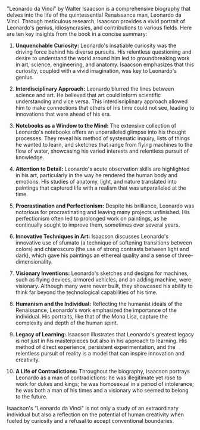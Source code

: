 "Leonardo da Vinci" by Walter Isaacson is a comprehensive biography that delves into the life of the quintessential Renaissance man, Leonardo da Vinci. Through meticulous research, Isaacson provides a vivid portrait of Leonardo's genius, idiosyncrasies, and contributions to various fields. Here are ten key insights from the book in a concise summary:

1. **Unquenchable Curiosity:** Leonardo's insatiable curiosity was the driving force behind his diverse pursuits. His relentless questioning and desire to understand the world around him led to groundbreaking work in art, science, engineering, and anatomy. Isaacson emphasizes that this curiosity, coupled with a vivid imagination, was key to Leonardo's genius.

2. **Interdisciplinary Approach:** Leonardo blurred the lines between science and art. He believed that art could inform scientific understanding and vice versa. This interdisciplinary approach allowed him to make connections that others of his time could not see, leading to innovations that were ahead of his era.

3. **Notebooks as a Window to the Mind:** The extensive collection of Leonardo's notebooks offers an unparalleled glimpse into his thought processes. They reveal his method of systematic inquiry, lists of things he wanted to learn, and sketches that range from flying machines to the flow of water, showcasing his varied interests and relentless pursuit of knowledge.

4. **Attention to Detail:** Leonardo's acute observation skills are highlighted in his art, particularly in the way he rendered the human body and emotions. His studies of anatomy, light, and nature translated into paintings that captured life with a realism that was unparalleled at the time.

5. **Procrastination and Perfectionism:** Despite his brilliance, Leonardo was notorious for procrastinating and leaving many projects unfinished. His perfectionism often led to prolonged work on paintings, as he continually sought to improve them, sometimes over several years.

6. **Innovative Techniques in Art:** Isaacson discusses Leonardo's innovative use of sfumato (a technique of softening transitions between colors) and chiaroscuro (the use of strong contrasts between light and dark), which gave his paintings an ethereal quality and a sense of three-dimensionality.

7. **Visionary Inventions:** Leonardo's sketches and designs for machines, such as flying devices, armored vehicles, and an adding machine, were visionary. Although many were never built, they showcased his ability to think far beyond the technological capabilities of his time.

8. **Humanism and the Individual:** Reflecting the humanist ideals of the Renaissance, Leonardo's work emphasized the importance of the individual. His portraits, like that of the Mona Lisa, capture the complexity and depth of the human spirit.

9. **Legacy of Learning:** Isaacson illustrates that Leonardo's greatest legacy is not just in his masterpieces but also in his approach to learning. His method of direct experience, persistent experimentation, and the relentless pursuit of reality is a model that can inspire innovation and creativity.

10. **A Life of Contradictions:** Throughout the biography, Isaacson portrays Leonardo as a man of contradictions: he was illegitimate yet rose to work for dukes and kings; he was homosexual in a period of intolerance; he was both a man of his times and a visionary who seemed to belong to the future.

Isaacson's "Leonardo da Vinci" is not only a study of an extraordinary individual but also a reflection on the potential of human creativity when fueled by curiosity and a refusal to accept conventional boundaries.